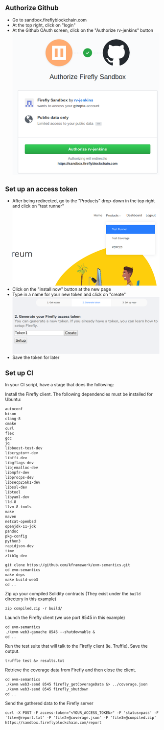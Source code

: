 ## Authorize Github

 - Go to sandbox.fireflyblockchain.com
 - At the top right, click on "login"
 - At the Github OAuth screen, click on the "Authorize rv-jenkins" button
![](https://raw.githubusercontent.com/runtimeverification/firefly-demo/guy_doc/img/1authorize.png)

## Set up an access token

 - After being redirected, go to the "Products" drop-down in the top right and click on "test runner"
![](https://raw.githubusercontent.com/runtimeverification/firefly-demo/guy_doc/img/2testrunner.png)
 - Click on the "install now" button at the new page
 - Type in a name for your new token and click on "create"
![](https://raw.githubusercontent.com/runtimeverification/firefly-demo/guy_doc/img/3createtoken.png)
 - Save the token for later

## Set up CI

In your CI script, have a stage that does the following:

Install the Firefly client. The following dependencies must be installed for Ubuntu:
```
autoconf
bison
clang-8
cmake
curl
flex
gcc
jq
libboost-test-dev
libcrypto++-dev
libffi-dev
libgflags-dev
libjemalloc-dev
libmpfr-dev
libprocps-dev
libsecp256k1-dev
libssl-dev
libtool
libyaml-dev
lld-8
llvm-8-tools
make
maven
netcat-openbsd
openjdk-11-jdk
pandoc
pkg-config
python3
rapidjson-dev
time
zlib1g-dev
```

```
git clone https://github.com/kframework/evm-semantics.git
cd evm-semantics
make deps
make build-web3
cd ..
```

Zip up your compiled Solidity contracts (They exist under the `build` directory in this example)
```
zip compiled.zip -r build/
```

Launch the Firefly client (we use port 8545 in this example)
```
cd evm-semantics
./kevm web3-ganache 8545 --shutdownable &
cd ..
```

Run the test suite that will talk to the Firefly client (ie. Truffle). Save the output.
```
truffle test &> results.txt
```

Retrieve the coverage data from Firefly and then close the client.
```
cd evm-semantics
./kevm web3-send 8545 firefly_getCoverageData &> ../coverage.json
./kevm web3-send 8545 firefly_shutdown
cd ..
```

Send the gathered data to the Firefly server
```
curl -X POST -F access-token="<YOUR_ACCESS_TOKEN>" -F 'status=pass' -F 'file=@report.txt' -F 'file2=@coverage.json' -F 'file3=@compiled.zip' https://sandbox.fireflyblockchain.com/report
```
